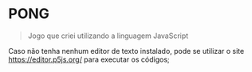 # PONG
>Jogo que criei utilizando a linguagem JavaScript

Caso não tenha nenhum editor de texto instalado, pode se utilizar o site https://editor.p5js.org/ para executar os códigos;
